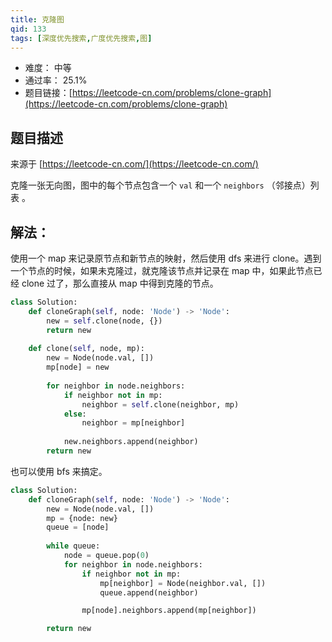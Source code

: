 ```yaml
---
title: 克隆图
qid: 133
tags: [深度优先搜索,广度优先搜索,图]
---
```



- 难度： 中等
- 通过率： 25.1%
- 题目链接：[https://leetcode-cn.com/problems/clone-graph](https://leetcode-cn.com/problems/clone-graph)


## 题目描述

来源于 [https://leetcode-cn.com/](https://leetcode-cn.com/)

<p>克隆一张无向图，图中的每个节点包含一个&nbsp;<code>val</code>&nbsp;和一个&nbsp;<code>neighbors</code>&nbsp;（邻接点）列表 。</p>




## 解法：

使用一个 map 来记录原节点和新节点的映射，然后使用 dfs 来进行 clone。遇到一个节点的时候，如果未克隆过，就克隆该节点并记录在 map 中，如果此节点已经 clone 过了，那么直接从 map 中得到克隆的节点。

```python
class Solution:
    def cloneGraph(self, node: 'Node') -> 'Node':
        new = self.clone(node, {})
        return new
            
    def clone(self, node, mp):
        new = Node(node.val, [])
        mp[node] = new
        
        for neighbor in node.neighbors:
            if neighbor not in mp:
                neighbor = self.clone(neighbor, mp)
            else:
                neighbor = mp[neighbor]
                
            new.neighbors.append(neighbor)
        return new
```

也可以使用 bfs 来搞定。

```python
class Solution:
    def cloneGraph(self, node: 'Node') -> 'Node':
        new = Node(node.val, [])
        mp = {node: new}        
        queue = [node]
        
        while queue:
            node = queue.pop(0)
            for neighbor in node.neighbors:
                if neighbor not in mp:
                    mp[neighbor] = Node(neighbor.val, [])
                    queue.append(neighbor)

                mp[node].neighbors.append(mp[neighbor])

        return new
```